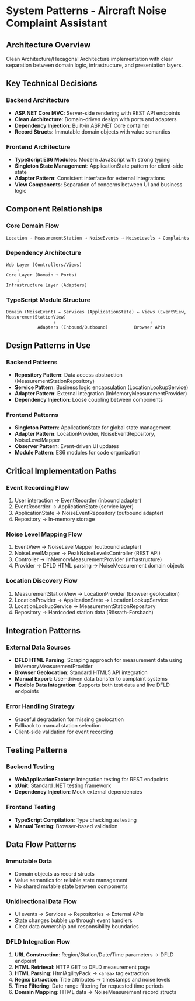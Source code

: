 # System Patterns - Aircraft Noise Complaint Assistant

## Architecture Overview

Clean Architecture/Hexagonal Architecture implementation with clear separation between domain logic, infrastructure, and presentation layers.

## Key Technical Decisions

### Backend Architecture
- **ASP.NET Core MVC**: Server-side rendering with REST API endpoints
- **Clean Architecture**: Domain-driven design with ports and adapters
- **Dependency Injection**: Built-in ASP.NET Core container
- **Record Structs**: Immutable domain objects with value semantics

### Frontend Architecture
- **TypeScript ES6 Modules**: Modern JavaScript with strong typing
- **Singleton State Management**: ApplicationState pattern for client-side state
- **Adapter Pattern**: Consistent interface for external integrations
- **View Components**: Separation of concerns between UI and business logic

## Component Relationships

### Core Domain Flow
```
Location → MeasurementStation → NoiseEvents → NoiseLevels → Complaints
```

### Dependency Architecture
```
Web Layer (Controllers/Views)
    ↓
Core Layer (Domain + Ports)
    ↓
Infrastructure Layer (Adapters)
```

### TypeScript Module Structure
```
Domain (NoiseEvent) ← Services (ApplicationState) ← Views (EventView, MeasurementStationView)
                  ↑                                    ↑
            Adapters (Inbound/Outbound)          Browser APIs
```

## Design Patterns in Use

### Backend Patterns
- **Repository Pattern**: Data access abstraction (MeasurementStationRepository)
- **Service Pattern**: Business logic encapsulation (LocationLookupService)
- **Adapter Pattern**: External integration (InMemoryMeasurementProvider)
- **Dependency Injection**: Loose coupling between components

### Frontend Patterns
- **Singleton Pattern**: ApplicationState for global state management
- **Adapter Pattern**: LocationProvider, NoiseEventRepository, NoiseLevelMapper
- **Observer Pattern**: Event-driven UI updates
- **Module Pattern**: ES6 modules for code organization

## Critical Implementation Paths

### Event Recording Flow
1. User interaction → EventRecorder (inbound adapter)
2. EventRecorder → ApplicationState (service layer)
3. ApplicationState → NoiseEventRepository (outbound adapter)
4. Repository → In-memory storage

### Noise Level Mapping Flow
1. EventView → NoiseLevelMapper (outbound adapter)
2. NoiseLevelMapper → PeakNoiseLevelsController (REST API)
3. Controller → InMemoryMeasurementProvider (infrastructure)
4. Provider → DFLD HTML parsing → NoiseMeasurement domain objects

### Location Discovery Flow
1. MeasurementStationView → LocationProvider (browser geolocation)
2. LocationProvider → ApplicationState → LocationLookupService
3. LocationLookupService → MeasurementStationRepository
4. Repository → Hardcoded station data (Rösrath-Forsbach)

## Integration Patterns

### External Data Sources
- **DFLD HTML Parsing**: Scraping approach for measurement data using InMemoryMeasurementProvider
- **Browser Geolocation**: Standard HTML5 API integration
- **Manual Export**: User-driven data transfer to complaint systems
- **Flexible Data Integration**: Supports both test data and live DFLD endpoints

### Error Handling Strategy
- Graceful degradation for missing geolocation
- Fallback to manual station selection
- Client-side validation for event recording

## Testing Patterns

### Backend Testing
- **WebApplicationFactory**: Integration testing for REST endpoints
- **xUnit**: Standard .NET testing framework
- **Dependency Injection**: Mock external dependencies

### Frontend Testing
- **TypeScript Compilation**: Type checking as testing
- **Manual Testing**: Browser-based validation

## Data Flow Patterns

### Immutable Data
- Domain objects as record structs
- Value semantics for reliable state management
- No shared mutable state between components

### Unidirectional Data Flow
- UI events → Services → Repositories → External APIs
- State changes bubble up through event handlers
- Clear data ownership and responsibility boundaries

### DFLD Integration Flow
1. **URL Construction**: Region/Station/Date/Time parameters → DFLD endpoint
2. **HTML Retrieval**: HTTP GET to DFLD measurement page
3. **HTML Parsing**: HtmlAgilityPack → `<area>` tag extraction
4. **Regex Extraction**: Title attributes → timestamps and noise levels
5. **Time Filtering**: Date range filtering for requested time periods
6. **Domain Mapping**: HTML data → NoiseMeasurement record structs